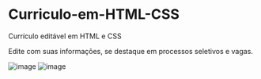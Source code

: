 # Curriculo-em-HTML-CSS

Currículo editável em HTML e CSS

Edite com suas informações, se destaque em processos seletivos e vagas.

![image](https://user-images.githubusercontent.com/28829228/192072071-f76c360b-a1e9-4617-97ec-e9c9313b9980.png)
![image](https://user-images.githubusercontent.com/28829228/192072093-c564abc6-4471-4362-8199-9cd1b90efc17.png)
